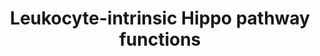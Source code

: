 ---
annotations:
- type: Cell Type Ontology
  value: leukocyte
- type: Pathway Ontology
  value: Hippo signaling pathway
- type: Cell Type Ontology
  value: T cell
- type: Disease Ontology
  value: cancer
- type: Pathway Ontology
  value: immune response pathway
authors:
- Ariutta
- Marvin M2
- Elisson nl
- Fehrhart
- Eweitz
description: 'The Hippo signaling pathway can regulate T lymphocyte proliferation
  and survival, giving rise to implications for cancer and immunology.  Solid lines:
  direct interactions Dotted lines: indirect (or not fully delineated) mechanisms'
last-edited: 2021-12-23
organisms:
- Homo sapiens
redirect_from:
- /index.php/Pathway:WP4542
- /instance/WP4542
schema-jsonld:
- '@context': https://schema.org/
  '@id': https://wikipathways.github.io/pathways/WP4542.html
  '@type': Dataset
  creator:
    '@type': Organization
    name: WikiPathways
  description: 'The Hippo signaling pathway can regulate T lymphocyte proliferation
    and survival, giving rise to implications for cancer and immunology.  Solid lines:
    direct interactions Dotted lines: indirect (or not fully delineated) mechanisms'
  keywords:
  - RHOA
  - NDR2
  - LPL
  - YWHAQ
  - p38MAPK
  - thymic egress
  - SKAP
  - RAB13
  - ADAP
  - TEAD4
  - LATS1
  - YAP
  - Lymphocyte motility, migration,
  - NORE1B
  - Blimp1
  - NDR1
  - MST1
  - RAP1
  - CD19
  - YAP1
  - MOB1
  - RAP
  - FOXO6
  - RAPL
  - BLIMP1
  - LATS2
  - CCR7
  - TEAD2
  - TEAD1
  - Kindlin-3
  - miR-21
  - TAZ
  - MST2
  - FOXO4
  - LFA-1
  - TEAD3
  - FOXO1
  - FOXO3
  - integrins
  - SAV1
  - FOXP3
  - Rac1
  license: CC0
  name: Leukocyte-intrinsic Hippo pathway functions
seo: CreativeWork
title: Leukocyte-intrinsic Hippo pathway functions
wpid: WP4542
---